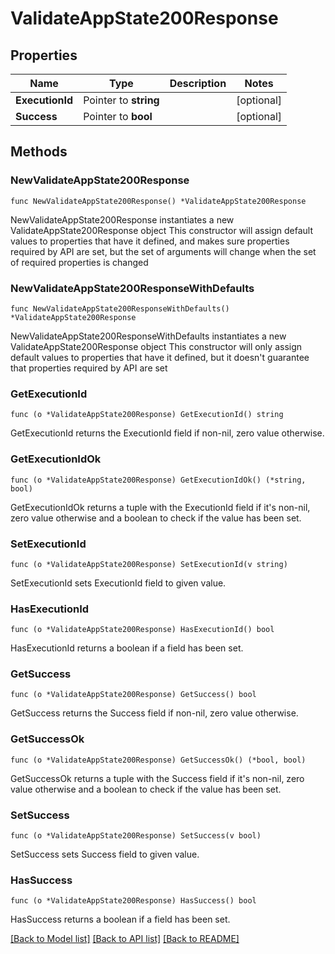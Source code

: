 # ValidateAppState200Response

## Properties

Name | Type | Description | Notes
------------ | ------------- | ------------- | -------------
**ExecutionId** | Pointer to **string** |  | [optional] 
**Success** | Pointer to **bool** |  | [optional] 

## Methods

### NewValidateAppState200Response

`func NewValidateAppState200Response() *ValidateAppState200Response`

NewValidateAppState200Response instantiates a new ValidateAppState200Response object
This constructor will assign default values to properties that have it defined,
and makes sure properties required by API are set, but the set of arguments
will change when the set of required properties is changed

### NewValidateAppState200ResponseWithDefaults

`func NewValidateAppState200ResponseWithDefaults() *ValidateAppState200Response`

NewValidateAppState200ResponseWithDefaults instantiates a new ValidateAppState200Response object
This constructor will only assign default values to properties that have it defined,
but it doesn't guarantee that properties required by API are set

### GetExecutionId

`func (o *ValidateAppState200Response) GetExecutionId() string`

GetExecutionId returns the ExecutionId field if non-nil, zero value otherwise.

### GetExecutionIdOk

`func (o *ValidateAppState200Response) GetExecutionIdOk() (*string, bool)`

GetExecutionIdOk returns a tuple with the ExecutionId field if it's non-nil, zero value otherwise
and a boolean to check if the value has been set.

### SetExecutionId

`func (o *ValidateAppState200Response) SetExecutionId(v string)`

SetExecutionId sets ExecutionId field to given value.

### HasExecutionId

`func (o *ValidateAppState200Response) HasExecutionId() bool`

HasExecutionId returns a boolean if a field has been set.

### GetSuccess

`func (o *ValidateAppState200Response) GetSuccess() bool`

GetSuccess returns the Success field if non-nil, zero value otherwise.

### GetSuccessOk

`func (o *ValidateAppState200Response) GetSuccessOk() (*bool, bool)`

GetSuccessOk returns a tuple with the Success field if it's non-nil, zero value otherwise
and a boolean to check if the value has been set.

### SetSuccess

`func (o *ValidateAppState200Response) SetSuccess(v bool)`

SetSuccess sets Success field to given value.

### HasSuccess

`func (o *ValidateAppState200Response) HasSuccess() bool`

HasSuccess returns a boolean if a field has been set.


[[Back to Model list]](../README.md#documentation-for-models) [[Back to API list]](../README.md#documentation-for-api-endpoints) [[Back to README]](../README.md)


